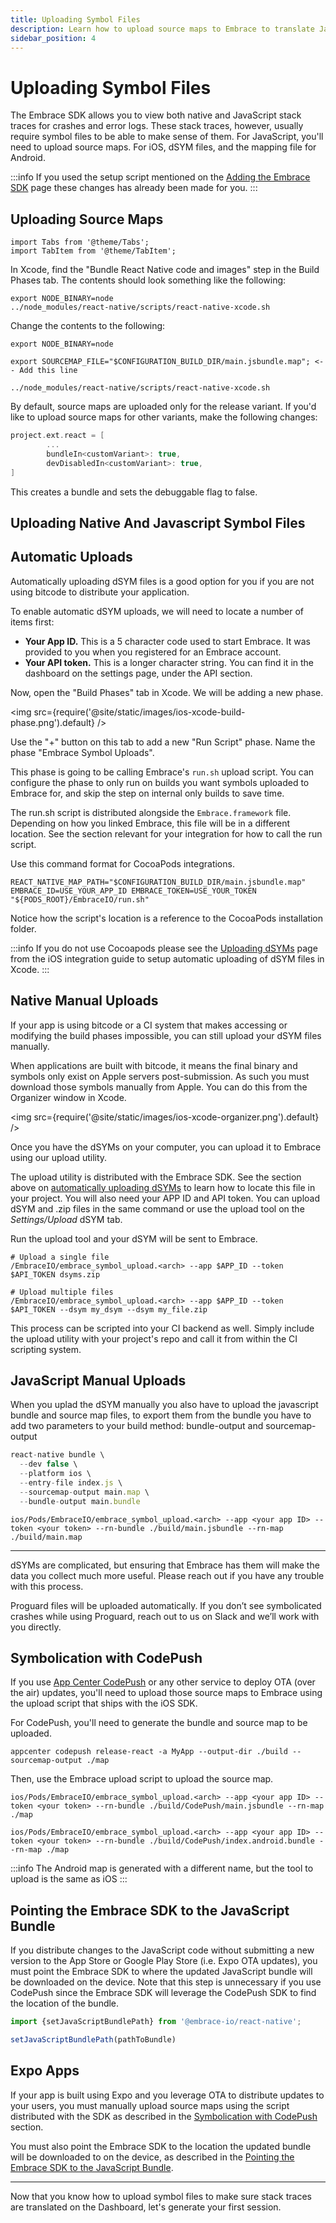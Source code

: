 ```yaml
---
title: Uploading Symbol Files
description: Learn how to upload source maps to Embrace to translate JavaScript stack traces for your React Native application
sidebar_position: 4
---
```


# Uploading Symbol Files

The Embrace SDK allows you to view both native and JavaScript stack traces for crashes and error logs.
These stack traces, however, usually require symbol files to be able to make sense of them.
For JavaScript, you'll need to upload source maps. For iOS, dSYM files, and the mapping file for Android. 

:::info
If you used the setup script mentioned on the [Adding the Embrace SDK](/react-native/5x/integration/add-embrace-sdk) page these changes has already been made for you.
:::

## Uploading Source Maps

```mdx-code-block
import Tabs from '@theme/Tabs';
import TabItem from '@theme/TabItem';
```

<Tabs groupId="platform" queryString="platform">
<TabItem value="ios" label="iOS">

In Xcode, find the "Bundle React Native code and images" step in the Build Phases tab.
The contents should look something like the following:

```shell-session
export NODE_BINARY=node
../node_modules/react-native/scripts/react-native-xcode.sh
```

Change the contents to the following:

```shell-session
export NODE_BINARY=node

export SOURCEMAP_FILE="$CONFIGURATION_BUILD_DIR/main.jsbundle.map"; <-- Add this line

../node_modules/react-native/scripts/react-native-xcode.sh
```


</TabItem>
<TabItem value="android" label="Android">
  By default, source maps are uploaded only for the release variant.
  If you'd like to upload source maps for other variants, make the following changes:

  ```groovy
  project.ext.react = [
          ...
          bundleIn<customVariant>: true,
          devDisabledIn<customVariant>: true,
  ]
  ```
  This creates a bundle and sets the debuggable flag to false.
</TabItem>
</Tabs>

## Uploading Native And Javascript Symbol Files

<Tabs groupId="platform" queryString="platform">
<TabItem value="ios" label="iOS">

## Automatic Uploads

Automatically uploading dSYM files is a good option for you if you are not using bitcode to distribute your application.

To enable automatic dSYM uploads, we will need to locate a number of items first:

- **Your App ID.** This is a 5 character code used to start Embrace. It was provided to you when you registered for an Embrace account.
- **Your API token.** This is a longer character string. You can find it in the dashboard on the settings page, under the API section.

Now, open the "Build Phases" tab in Xcode. We will be adding a new phase.

<img src={require('@site/static/images/ios-xcode-build-phase.png').default} />

Use the "+" button on this tab to add a new "Run Script" phase. Name the phase "Embrace Symbol Uploads".

This phase is going to be calling Embrace's `run.sh` upload script. You can configure the phase to only run on builds you want symbols uploaded to Embrace for, and skip the step on internal only builds to save time.

The run.sh script is distributed alongside the `Embrace.framework` file. Depending on how you linked Embrace, this file will be in a different location.
See the section relevant for your integration for how to call the run script.

Use this command format for CocoaPods integrations.

```shell-session
REACT_NATIVE_MAP_PATH="$CONFIGURATION_BUILD_DIR/main.jsbundle.map" EMBRACE_ID=USE_YOUR_APP_ID EMBRACE_TOKEN=USE_YOUR_TOKEN "${PODS_ROOT}/EmbraceIO/run.sh"
```

Notice how the script's location is a reference to the CocoaPods installation folder.

:::info
If you do not use Cocoapods please see the [Uploading dSYMs](/ios/5x/integration/dsym-upload) page from the iOS integration guide to setup automatic uploading of dSYM files in Xcode.
:::

## Native Manual Uploads

If your app is using bitcode or a CI system that makes accessing or modifying the build phases impossible, you can still upload your dSYM files manually.

When applications are built with bitcode, it means the final binary and symbols only exist on Apple servers post-submission. As such you must download those symbols manually from Apple. You can do this from the Organizer window in Xcode.

<img src={require('@site/static/images/ios-xcode-organizer.png').default} />

Once you have the dSYMs on your computer, you can upload it to Embrace using our upload utility. 
 
The upload utility is distributed with the Embrace SDK. See the section above on [automatically uploading dSYMs](/ios/5x/integration/dsym-upload#automatic-uploads) to learn how to locate this file in your project. You will also need your APP ID and API token. You can upload dSYM and .zip files in the same command or use the upload tool on the *Settings/Upload* dSYM tab.

Run the upload tool and your dSYM will be sent to Embrace.

```shell-session
# Upload a single file
/EmbraceIO/embrace_symbol_upload.<arch> --app $APP_ID --token $API_TOKEN dsyms.zip

# Upload multiple files
/EmbraceIO/embrace_symbol_upload.<arch> --app $APP_ID --token $API_TOKEN --dsym my_dsym --dsym my_file.zip
```

This process can be scripted into your CI backend as well. Simply include the upload utility with your project's repo and call it from within the CI scripting system.

## JavaScript Manual Uploads

When you uplad the dSYM manually you also have to upload the javascript bundle and source map files, to export them from the bundle you have to add two parameters to your build method: bundle-output and sourcemap-output

```javascript
react-native bundle \
  --dev false \
  --platform ios \
  --entry-file index.js \
  --sourcemap-output main.map \
  --bundle-output main.bundle
```

```shell-session
ios/Pods/EmbraceIO/embrace_symbol_upload.<arch> --app <your app ID> --token <your token> --rn-bundle ./build/main.jsbundle --rn-map ./build/main.map
```

--- 

dSYMs are complicated, but ensuring that Embrace has them will make the data you collect much more useful. Please reach out if you have any trouble with this process.
</TabItem>
<TabItem value="android" label="Android">

Proguard files will be uploaded automatically.
If you don’t see symbolicated crashes while using Proguard, reach out to us on Slack and we’ll work with you directly.

</TabItem>

</Tabs>

## Symbolication with CodePush

If you use [App Center CodePush](https://docs.microsoft.com/en-us/appcenter/distribution/codepush/) or any other service to deploy OTA (over the air) updates,
you'll need to upload those source maps to Embrace using the upload script that ships with the iOS SDK.

For CodePush, you'll need to generate the bundle and source map to be uploaded.
```shell-session
appcenter codepush release-react -a MyApp --output-dir ./build --sourcemap-output ./map
``` 

Then, use the Embrace upload script to upload the source map.

<Tabs groupId="platform" queryString="platform">
<TabItem value="ios" label="iOS">

```shell-session
ios/Pods/EmbraceIO/embrace_symbol_upload.<arch> --app <your app ID> --token <your token> --rn-bundle ./build/CodePush/main.jsbundle --rn-map ./map
```

</TabItem>
<TabItem value="android" label="Android">

```shell-session
ios/Pods/EmbraceIO/embrace_symbol_upload.<arch> --app <your app ID> --token <your token> --rn-bundle ./build/CodePush/index.android.bundle --rn-map ./map
```

:::info
The Android map is generated with a different name, but the tool to upload is the same as iOS
:::

</TabItem>
</Tabs>

## Pointing the Embrace SDK to the JavaScript Bundle

If you distribute changes to the JavaScript code without submitting a new version to the App Store or Google Play Store (i.e. Expo OTA updates),
you must point the Embrace SDK to where the updated JavaScript bundle will be downloaded on the device.
Note that this step is unnecessary if you use CodePush since the Embrace SDK will leverage the CodePush SDK to find the location of the bundle.

```javascript
import {setJavaScriptBundlePath} from '@embrace-io/react-native';

setJavaScriptBundlePath(pathToBundle)
```

## Expo Apps

If your app is built using Expo and you leverage OTA to distribute updates to your users, you must manually upload source maps using the script distributed with the SDK
as described in the [Symbolication with CodePush](/react-native/5x/integration/upload-symbol-files#symbolication-with-codepush) section.

You must also point the Embrace SDK to the location the updated bundle will be downloaded to on the device, as described in the [Pointing the Embrace SDK to the JavaScript Bundle](/react-native/5x/integration/upload-symbol-files#pointing-the-embrace-sdk-to-the-javascript-bundle).

---

Now that you know how to upload symbol files to make sure stack traces are translated on the Dashboard, let's generate your first session.  
